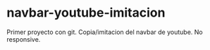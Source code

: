 # navbar-youtube-imitacion
Primer proyecto con git. Copia/imitacion del navbar de youtube. No responsive.
